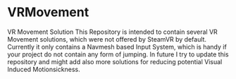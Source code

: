 # VRMovement
VR Movement Solution
This Repository is intended to contain several VR Movement solutions, which were not offered by SteamVR by default. Currently it only contains a Navmesh based Input System, which is handy if your project do not contain any form of jumping. In future I try to update this repository and might add also more solutions for reducing potential Visual Induced Motionsickness.
